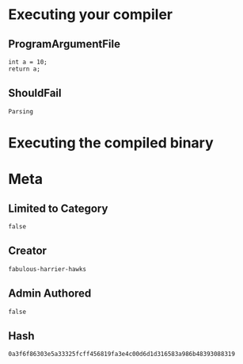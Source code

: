 # Executing your compiler

## ProgramArgumentFile

```
int a = 10;
return a;
```

## ShouldFail

```
Parsing
```

# Executing the compiled binary

# Meta

## Limited to Category

```
false
```

## Creator

```
fabulous-harrier-hawks
```

## Admin Authored

```
false
```

## Hash

```
0a3f6f86303e5a33325fcff456819fa3e4c00d6d1d316583a986b48393088319
```
